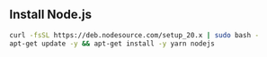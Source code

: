 ## Install Node.js 
```bash
curl -fsSL https://deb.nodesource.com/setup_20.x | sudo bash -
apt-get update -y && apt-get install -y yarn nodejs
```
